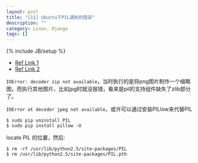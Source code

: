 ```yaml
---
layout: post
title: "[11] Ubuntu下PIL遇到的错误"
description: ""
category: Linux, Django
tags: []
---
```

{% include JB/setup %}

* [Ref Link 1](https://pythonadventures.wordpress.com/tag/decoder-zip-not-available/)
* [Ref Link 2](http://www.quke.org/post/python-pil-zip.html)

`IOError: decoder zip not available`，当时执行的是将png图片制作一个缩略图，而执行其他图片，比如jpg时就没报错，看来是pil的支持组件缺失了zlib部分了。

`IOError at decoder jpeg not available`，或许可以通过安装PILlow来代替PIL

	$ sudo pip uninstall PIL
	$ sudo pip install pillow -U

locate PIL 的位置，然后:

	$ rm -rf /usr/lib/python2.5/site-packages/PIL
	$ rm /usr/lib/python2.5/site-packages/PIL.pth
	
